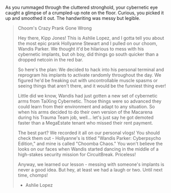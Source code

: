 As you rummaged through the cluttered stronghold, your cybernetic eye caught a glimpse of a crumpled-up note on the floor. Curious, you picked it up and smoothed it out. The handwriting was messy but legible.

> Choom's Crazy Prank Gone Wrong
>
> Hey there, Kipp Jones! This is Ashlie Lopez, and I gotta tell you about the most epic prank Hollyanne Stewart and I pulled on our choom, Wandis Parker. We thought it'd be hilarious to mess with his cybernetic implants, but oh boy, did things go south quicker than a dropped netcoin in the red bar.
>
> So here's the plan: We decided to hack into his personal terminal and reprogram his implants to activate randomly throughout the day. We figured he'd be freaking out with uncontrollable muscle spasms or seeing things that aren't there, and it would be the funniest thing ever!
>
> Little did we know, Wandis had just gotten a new set of cybernetic arms from TaiXing Cybernetic. Those things were so advanced they could learn from their environment and adapt to any situation. So when his arms decided to do their own version of the Macarena during his Trauma Team job, well... let's just say he got demoted faster than a MegaEstate tenant who missed their rent payment.
>
> The best part? We recorded it all on our personal vlogs! You should check them out - Hollyanne's is titled "Wandis Parker: Cyberpsycho Edition," and mine is called "Choomba Chaos." You won't believe the looks on our faces when Wandis started dancing in the middle of a high-stakes security mission for CircuitBreak. Priceless!
>
> Anyway, we learned our lesson - messing with someone's implants is never a good idea. But hey, at least we had a laugh or two. Until next time, chomps!
>
> - Ashlie Lopez